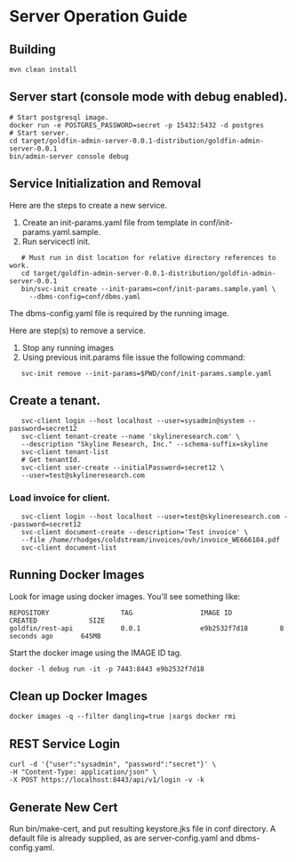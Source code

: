 # Server Operation Guide

## Building

```shell
mvn clean install
```

## Server start (console mode with debug enabled).
```shell
# Start postgresql image. 
docker run -e POSTGRES_PASSWORD=secret -p 15432:5432 -d postgres
# Start server. 
cd target/goldfin-admin-server-0.0.1-distribution/goldfin-admin-server-0.0.1
bin/admin-server console debug
```

## Service Initialization and Removal 

Here are the steps to create a new service. 

1. Create an init-params.yaml file from template in conf/init-params.yaml.sample. 
2. Run servicectl init. 
```shell
   # Must run in dist location for relative directory references to work. 
   cd target/goldfin-admin-server-0.0.1-distribution/goldfin-admin-server-0.0.1
   bin/svc-init create --init-params=conf/init-params.sample.yaml \
     --dbms-config=conf/dbms.yaml
```
The dbms-config.yaml file is required by the running image. 

Here are step(s) to remove a service. 

1. Stop any running images
2. Using previous init.params file issue the following command: 
```shell
   svc-init remove --init-params=$PWD/conf/init-params.sample.yaml
```
## Create a tenant. 
```shell
   svc-client login --host localhost --user=sysadmin@system --password=secret12
   svc-client tenant-create --name 'skylineresearch.com' \
   --description "Skyline Research, Inc." --schema-suffix=skyline
   svc-client tenant-list
   # Get tenantId. 
   svc-client user-create --initialPassword=secret12 \
   --user=test@skylineresearch.com 
```

### Load invoice for client. 
```shell
   svc-client login --host localhost --user=test@skylineresearch.com --password=secret12
   svc-client document-create --description='Test invoice' \
   --file /home/rhodges/coldstream/invoices/ovh/invoice_WE666184.pdf
   svc-client document-list
```

## Running Docker Images

Look for image using docker images.  You'll see something like: 

```
REPOSITORY                  TAG                 IMAGE ID            CREATED             SIZE
goldfin/rest-api            0.0.1               e9b2532f7d18        8 seconds ago       645MB
```

Start the docker image using the IMAGE ID tag. 

```shell
docker -l debug run -it -p 7443:8443 e9b2532f7d18
```

## Clean up Docker Images

```shell
docker images -q --filter dangling=true |xargs docker rmi
```

## REST Service Login

```shell
curl -d '{"user":"sysadmin", "password":"secret"}' \
-H "Content-Type: application/json" \
-X POST https://localhost:8443/api/v1/login -v -k
```

## Generate New Cert

Run bin/make-cert, and put resulting keystore.jks file in conf directory.
A default file is already supplied, as are server-config.yaml and
dbms-config.yaml.

